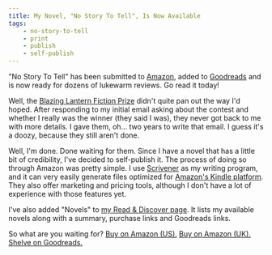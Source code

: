 ```yaml
---
title: My Novel, "No Story To Tell", Is Now Available
tags:
    - no-story-to-tell
    - print
    - publish
    - self-publish
---
```

"No Story To Tell" has been submitted to <a href="https://www.amazon.com/dp/B08C36G8PY" title="No Story To Tell by Miles Rausch, available on Amazon.com" target="_blank" rel="noopener">Amazon</a>, added to <a href="https://www.goodreads.com/book/show/54378332-no-story-to-tell" title="No Story To Tell by Miles Rausch on Goodreads" target="_blank" rel="noopener">Goodreads</a> and is now ready for dozens of lukewarm reviews. Go read it today!

<!--more-->

Well, the <a href="http://www.blazinglantern.com/fiction-prize.html" target="_blank" rel="noopener">Blazing Lantern Fiction Prize</a> didn't quite pan out the way I'd hoped. After responding to my initial email asking about the contest and whether I really was the winner (they said I was), they never got back to me with more details. I gave them, oh... two years to write that email. I guess it's a doozy, because they still aren't done.

Well, I'm done. Done waiting for them. Since I have a novel that has a little bit of credibility, I've decided to self-publish it. The process of doing so through Amazon was pretty simple. I use <a href="https://www.literatureandlatte.com/scrivener/overview" target="_blank" rel="noopener">Scrivener</a> as my writing program, and it can very easily generate files optimized for <a href="https://www.amazon.com/Kindle-eBooks/b?ie=UTF8&node=154606011" target="_blank" rel="noopener">Amazon's Kindle platform</a>. They also offer marketing and pricing tools, although I don't have a lot of experience with those features yet.

I've also added "Novels" to <a href="/read">my Read &amp; Discover page</a>. It lists my available novels along with a summary, purchase links and Goodreads links.

So what are you waiting for? <a href="https://www.amazon.com/dp/B08C36G8PY" target="_blank" rel="noopener">Buy on Amazon (US).</a> <a href="https://www.amazon.co.uk/dp/B08C36G8PY" target="_blank" rel="noopener">Buy on Amazon (UK).</a> <a href="https://www.goodreads.com/book/show/54378332-no-story-to-tell" target="_blank" rel="noopener">Shelve on Goodreads.</a>
